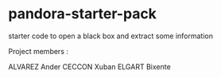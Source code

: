 # pandora-starter-pack
starter code to open a black box and extract some information

Project members :

ALVAREZ  Ander
CECCON  Xuban
ELGART  Bixente